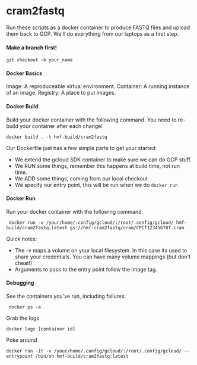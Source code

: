 # cram2fastq
Run these scripts as a docker container to produce FASTQ files and upload them back to GCP. We'll do everything from our laptops as a 
first step.
  

#### Make a branch first!

```shell script
git checkout -b your_name
```

#### Docker Basics

Image: A reproduceable virtual environment.
Container: A running instance of an image.
Registry: A place to put images.

#### Docker Build

Build your docker container with the following command. You need to re-build your container after each change!

```shell script
docker build . -t hmf-build/cram2fastq
```

Our Dockerfile just has a few simple parts to get your started:
- We extend the gcloud SDK container to make sure we can do GCP stuff.
- We RUN some things, remember this happens at build time, not run time.
- We ADD some things, coming from our local checkout
- We specify our entry point, this will be run when we do `docker run` 

#### Docker Run

Run your docker container with the following command:

```shell script
 docker run -v /your/home/.config/gcloud/:/root/.config/gcloud/ hmf-build/cram2fastq:latest gs://hmf-cram2fastq/cram/CPCT12345678T.cram
```

Quick notes:
- The -v maps a volume on your local filesystem. In this case its used to share your credentials. You can have many volume mappings (but don't cheat!)
- Arguments to pass to the entry point follow the image tag.

#### Debugging

See the containers you've run, including failures:

```shell script
 docker ps -a
```

Grab the logs

```shell script
docker logs [container id]
```

Poke around

```shell script
docker run -it -v /your/home/.config/gcloud/:/root/.config/gcloud/ --entrypoint /bin/sh hmf-build/cram2fastq:latest
```

